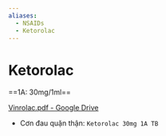 ```yaml
---
aliases:
  - NSAIDs
  - Ketorolac
---
```

# Ketorolac
==1A: 30mg/1ml==


[Vinrolac.pdf - Google Drive](https://drive.google.com/file/d/1vgY8BOIYXUN5Se8dK2302zZBhF9FgFE7/view)

- Cơn đau quặn thận: `Ketorolac 30mg 1A TB`